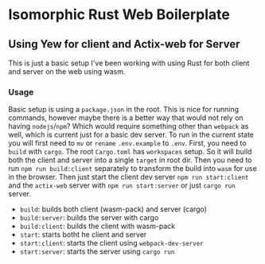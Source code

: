 # Isomorphic Rust Web Boilerplate
## Using Yew for client and Actix-web for Server

This is just a basic setup I've been working with using Rust for both
client and server on the web using wasm.

### Usage
Basic setup is using a `package.json` in the root. This is nice for running commands, however maybe there is a better way
that would not rely on having `nodejs`/`npm`? Which would require something other than `webpack` as well, which is current just for
a basic dev server. To run in the current state you will first need to `mv` or `rename` `.env.example` to `.env`. First, you need to `build` with `cargo`.
The root `Cargo.toml` has `workspaces` setup. So it will build both the client and server into a single `target` in root dir. Then you need to run `npm run build:client` separately to transform the build into `wasm` for use in the browser. Then just start the client dev server `npm run start:client` and the `actix-web` server with `npm run start:server` or just `cargo run` server.

- `build`: builds both client (wasm-pack) and server (cargo)
- `build:server`: builds the server with cargo
- `build:client`: builds the client with wasm-pack
- `start`: starts botht he client and server
- `start:client`: starts the client using `webpack-dev-server`
- `start:server`: starts the server using `cargo run`


